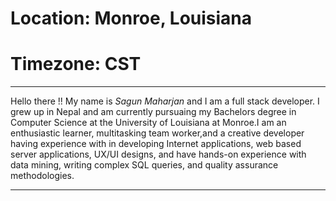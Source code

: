 # Location: Monroe, Louisiana
# Timezone: CST
***
Hello there !! My name is _Sagun Maharjan_ and I am a full stack developer. I grew up in Nepal and am currently pursuaing my Bachelors degree in Computer Science at the University of Louisiana at Monroe.I am an enthusiastic learner, multitasking team worker,and a creative developer having experience with in developing Internet applications, web based server applications, UX/UI designs, and have hands-on experience with data mining, writing complex SQL queries, and quality assurance methodologies.
***
